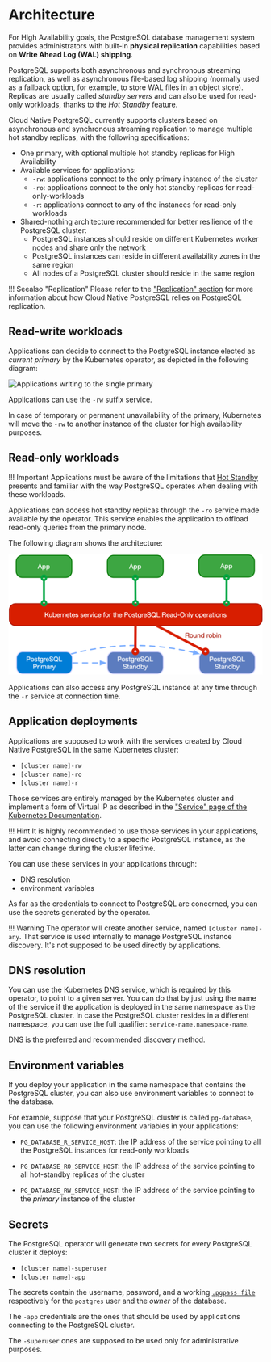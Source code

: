 # Architecture

For High Availability goals, the PostgreSQL database management system provides administrators with built-in **physical replication** capabilities based on **Write Ahead Log (WAL) shipping**.

PostgreSQL supports both asynchronous and synchronous streaming replication, as well as asynchronous file-based log shipping (normally used as a fallback option, for example, to store WAL files in an object store). Replicas are usually called *standby servers* and can also be used for read-only workloads, thanks to the *Hot Standby* feature.

Cloud Native PostgreSQL currently supports clusters based on asynchronous and synchronous streaming replication to manage multiple hot standby replicas, with the following specifications:

* One primary, with optional multiple hot standby replicas for High Availability
* Available services for applications:
    * `-rw`: applications connect to the only primary instance of the cluster
    * `-ro`: applications connect to the only hot standby replicas for read-only-workloads
    * `-r`: applications connect to any of the instances for read-only workloads
* Shared-nothing architecture recommended for better resilience of the PostgreSQL cluster:
    * PostgreSQL instances should reside on different Kubernetes worker nodes and share only the network
    * PostgreSQL instances can reside in different availability zones in the same region
    * All nodes of a PostgreSQL cluster should reside in the same region

!!! Seealso "Replication"
    Please refer to the ["Replication" section](replication.md) for more
    information about how Cloud Native PostgreSQL relies on PostgreSQL replication.

## Read-write workloads

Applications can decide to connect to the PostgreSQL instance elected as *current primary*
by the Kubernetes operator, as depicted in the following diagram:

![Applications writing to the single primary](./images/architecture-rw.png)

Applications can use the `-rw` suffix service.

In case of temporary or permanent unavailability of the primary, Kubernetes
will move the `-rw` to another instance of the cluster for high availability
purposes.

## Read-only workloads

!!! Important
    Applications must be aware of the limitations that [Hot Standby](https://www.postgresql.org/docs/current/hot-standby.html)
    presents and familiar with the way PostgreSQL operates when dealing with these workloads.

Applications can access hot standby replicas through the `-ro` service made available
by the operator. This service enables the application to offload read-only queries from the
primary node.

The following diagram shows the architecture:

![Applications reading from hot standby replicas in round robin](./images/architecture-read-only.png)

Applications can also access any PostgreSQL instance at any time through the `-r` service at connection time.

## Application deployments

Applications are supposed to work with the services created by Cloud Native PostgreSQL
in the same Kubernetes cluster:

* `[cluster name]-rw`
* `[cluster name]-ro`
* `[cluster name]-r`

Those services are entirely managed by the Kubernetes cluster and
implement a form of Virtual IP as described in the
["Service" page of the Kubernetes Documentation](https://kubernetes.io/docs/concepts/services-networking/service/#virtual-ips-and-service-proxies).

!!! Hint
    It is highly recommended to use those services in your applications,
    and avoid connecting directly to a specific PostgreSQL instance, as the latter
    can change during the cluster lifetime.

You can use these services in your applications through:

* DNS resolution
* environment variables

As far as the credentials to connect to PostgreSQL are concerned, you can
use the secrets generated by the operator.

!!! Warning
    The operator will create another service, named `[cluster name]-any`. That
    service is used internally to manage PostgreSQL instance discovery.
    It's not supposed to be used directly by applications.

## DNS resolution

You can use the Kubernetes DNS service, which is required by this operator,
to point to a given server.
You can do that by just using the name of the service if the application is
deployed in the same namespace as the PostgreSQL cluster.
In case the PostgreSQL cluster resides in a different namespace, you can use the
full qualifier: `service-name.namespace-name`.

DNS is the preferred and recommended discovery method.

## Environment variables

If you deploy your application in the same namespace that contains the
PostgreSQL cluster, you can also use environment variables to connect to the database.

For example, suppose that your PostgreSQL cluster is called `pg-database`,
you can use the following environment variables in your applications:

* `PG_DATABASE_R_SERVICE_HOST`: the IP address of the service
  pointing to all the PostgreSQL instances for read-only workloads

* `PG_DATABASE_RO_SERVICE_HOST`: the IP address of the
  service pointing to all hot-standby replicas of the cluster

* `PG_DATABASE_RW_SERVICE_HOST`: the IP address of the
  service pointing to the *primary* instance of the cluster

## Secrets

The PostgreSQL operator will generate two secrets for every PostgreSQL cluster
it deploys:

* `[cluster name]-superuser`
* `[cluster name]-app`

The secrets contain the username, password, and a working
[`.pgpass file`](https://www.postgresql.org/docs/current/libpq-pgpass.html)
respectively for the `postgres` user and the *owner* of the database.

The `-app` credentials are the ones that should be used by applications
connecting to the PostgreSQL cluster.

The `-superuser` ones are supposed to be used only for administrative purposes.

